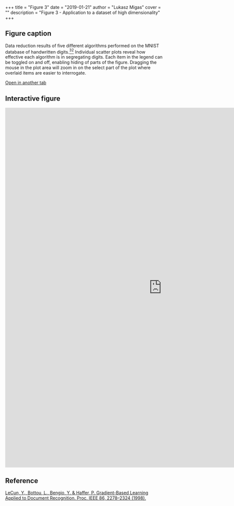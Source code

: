 +++
title = "Figure 3"
date = "2019-01-21"
author = "Lukasz Migas"
cover = ""
description = "Figure 3 - Application to a dataset of high dimensionality"
+++
## Figure caption

Data reduction results of five different algorithms performed on the MNIST database of handwritten digits.[<sup>32</sup>](https://ieeexplore.ieee.org/document/726791) Individual scatter plots reveal how effective each algorithm is in segregating digits. Each item in the legend can be toggled on and off, enabling hiding of parts of the figure. Dragging the mouse in the plot area will zoom in on the select part of the plot where overlaid items are easier to interrogate.

[Open in another tab](https://lukasz-migas.com/assets/_migas_origami_2018/Figure_3.html)

## Interactive figure

<iframe 
    width="1000" 
    frameborder="0" 
    height="1150"
    src="https://lukasz-migas.com/assets/_migas_origami_2018/Figure_3.html"
    style="background: #FFFFFF;"
></iframe>



## Reference

[LeCun, Y., Bottou, L., Bengio, Y. & Haffer, P. Gradient-Based Learning Applied to Document Recognition. Proc. IEEE 86, 2278–2324 (1998).](https://ieeexplore.ieee.org/document/726791)